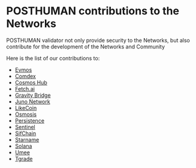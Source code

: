 # POSTHUMAN contributions to the Networks

POSTHUMAN validator not only provide security to the Networks, but also contribute for the development of the Networks and Community

Here is the list of our contributions to:

- [Evmos](https://github.com/Validator-POSTHUMAN/contributions/blob/main/Evmos.md)
- [Comdex](https://github.com/Validator-POSTHUMAN/contributions/blob/main/comdex.md)
- [Cosmos Hub](https://github.com/Validator-POSTHUMAN/contributions/blob/main/cosmos.md)
- [Fetch.ai](https://github.com/Validator-POSTHUMAN/contributions/blob/main/FetchAI.md)
- [Gravity Bridge](https://github.com/Validator-POSTHUMAN/contributions/blob/main/gravity_bridge.md)
- [Juno Network](https://github.com/Validator-POSTHUMAN/contributions/blob/main/JunoNetwork.md)
- [LikeCoin](https://github.com/Validator-POSTHUMAN/contributions/blob/main/LikeCoin.md)
- [Osmosis](https://github.com/Validator-POSTHUMAN/contributions/blob/main/osmosis.md)
- [Persistence](https://github.com/Validator-POSTHUMAN/contributions/blob/main/Persistence.md)
- [Sentinel](https://github.com/Validator-POSTHUMAN/contributions/blob/main/Sentinel.md)
- [SifChain](https://github.com/Validator-POSTHUMAN/contributions/blob/main/SifChain.md)
- [Starname](https://github.com/Validator-POSTHUMAN/contributions/blob/main/Starname.md)
- [Solana](https://github.com/Validator-POSTHUMAN/contributions/blob/main/solana.md)
- [Umee](https://github.com/Validator-POSTHUMAN/contributions/blob/main/umee.md)
- [Tgrade](https://github.com/Validator-POSTHUMAN/contributions/blob/main/Tgrade.md)
